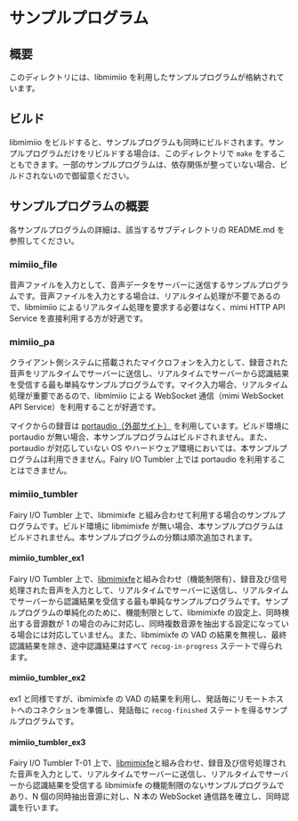 # サンプルプログラム

## 概要

このディレクトリには、libmimiio を利用したサンプルプログラムが格納されています。

## ビルド

libmimiio をビルドすると、サンプルプログラムも同時にビルドされます。サンプルプログラムだけをリビルドする場合は、このディレクトリで `make` をすることもできます。一部のサンプルプログラムは、依存関係が整っていない場合、ビルドされないので御留意ください。

## サンプルプログラムの概要

各サンプルプログラムの詳細は、該当するサブディレクトリの README.md を参照してください。

### mimiio_file

音声ファイルを入力として、音声データをサーバーに送信するサンプルプログラムです。音声ファイルを入力とする場合は、リアルタイム処理が不要であるので、libmimiio によるリアルタイム処理を要求する必要はなく、mimi HTTP API Service を直接利用する方が好適です。

### mimiio_pa

クライアント側システムに搭載されたマイクロフォンを入力として、録音された音声をリアルタイムでサーバーに送信し、リアルタイムでサーバーから認識結果を受信する最も単純なサンプルプログラムです。マイク入力場合、リアルタイム処理が重要であるので、libmimiio による WebSocket 通信（mimi WebSocket API Service）を利用することが好適です。

マイクからの録音は [portaudio（外部サイト）](http://www.portaudio.com/) を利用しています。ビルド環境に portaudio が無い場合、本サンプルプログラムはビルドされません。また、portaudio  が対応していない OS やハードウェア環境においては、本サンプルプログラムは利用できません。Fairy I/O Tumbler 上では portaudio を利用することはできません。

### mimiio_tumbler

Fairy I/O Tumbler 上で、libmimixfe と組み合わせて利用する場合のサンプルプログラムです。ビルド環境に libmimixfe が無い場合、本サンプルプログラムはビルドされません。本サンプルプログラムの分類は順次追加されます。

#### mimiio_tumbler_ex1

Fairy I/O Tumbler 上で、[libmimixfe](https://github.com/FairyDevicesRD/libmimixfe)と組み合わせ（機能制限有）、録音及び信号処理された音声を入力として、リアルタイムでサーバーに送信し、リアルタイムでサーバーから認識結果を受信する最も単純なサンプルプログラムです。サンプルプログラムの単純化のために、機能制限として、libmimixfe の設定上、同時検出する音源数が 1 の場合のみに対応し、同時複数音源を抽出する設定になっている場合には対応していません。また、libmimixfe の VAD の結果を無視し、最終認識結果を除き、途中認識結果はすべて `recog-in-progress` ステートで得られます。

#### mimiio_tumbler_ex2

ex1 と同様ですが、ibmimixfe の VAD の結果を利用し、発話毎にリモートホストへのコネクションを準備し、発話毎に `recog-finished` ステートを得るサンプルプログラムです。

#### mimiio_tumbler_ex3

Fairy I/O Tumbler T-01 上で、[libmimixfe](https://github.com/FairyDevicesRD/libmimixfe)と組み合わせ、録音及び信号処理された音声を入力として、リアルタイムでサーバーに送信し、リアルタイムでサーバーから認識結果を受信する libmimixfe の機能制限のないサンプルプログラムであり、N 個の同時抽出音源に対し、N 本の WebSocket 通信路を確立し、同時認識を行います。
